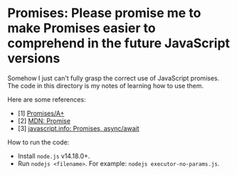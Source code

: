 # Promises: Please promise me to make Promises easier to comprehend in the future JavaScript versions

Somehow I just can't fully grasp the correct use of JavaScript promises. The code in this directory is my notes of learning how to use them.

Here are some references:
- [1] [Promises/A+](https://promisesaplus.com/)
- [2] [MDN: Promise](https://developer.mozilla.org/en-US/docs/Web/JavaScript/Reference/Global_Objects/Promise)
- [3] [javascript.info: Promises, async/await](https://javascript.info/async)

How to run the code:
- Install `node.js` v14.18.0+.
- Run `nodejs <filename>`. For example: `nodejs executor-no-params.js`.
